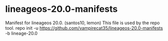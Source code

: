 # lineageos-20.0-manifests
Manifest for lineageos 20.0. (santos10, lemon)
This file is used by the repo tool.
repo init -u https://github.com/vampirecat35/lineageos-20.0-manifests -b lineage-20.0

